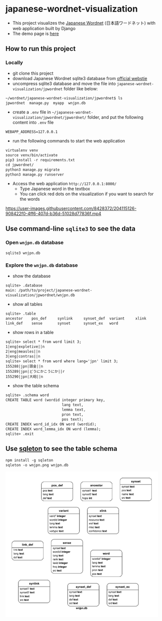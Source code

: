 # japanese-wordnet-visualization
* This project visualizes the [Japanese Wordnet](https://bond-lab.github.io/wnja/) (日本語ワードネット) with web application built by Django
* The demo page is [here](http://35.78.115.229:8000/)

## How to run this project
### Locally
* git clone this project
* download Japanese Wordnet sqlite3 database from [official webstie](https://bond-lab.github.io/wnja/jpn/downloads.html)
* uncompress sqlite3 database and move the file into `japanese-wordnet-visualization/jpwordnet` folder like below:
```
~/wordnet/japanese-wordnet-visualization/jpwordnet$ ls
jpwordnet  manage.py  myapp  wnjpn.db
```
* create a `.env` file in `~/japanese-wordnet-visualization/jpwordnet/jpwordnet/` folder, and put the following content into `.env` file
```
WEBAPP_ADDRESS=127.0.0.1
```

* run the following commands to start the web application
```
virtualenv venv
source venv/bin/activate
pip3 install -r requirements.txt 
cd jpwordnet/
python3 manage.py migrate
python3 manage.py runserver
```

* Access the web application `http://127.0.0.1:8000/`
  * Type Japanese word in the textbox
  * You can click red dots on the visualization if you want to search for the words

https://user-images.githubusercontent.com/8428372/204115126-908422f0-4ff6-407d-b36d-51028d77836f.mp4


## Use command-line `sqlite3` to see the data
### Open `wnjpn.db` database
```
sqlite3 wnjpn.db 
```

### Explore the `wnjpn.db` database
* show the database
```
sqlite> .database
main: /path/to/project/japanese-wordnet-visualization/jpwordnet/wnjpn.db
```

* show all tables
```
sqlite> .table
ancestor    pos_def     synlink     synset_def  variant     xlink     
link_def    sense       synset      synset_ex   word    
```

* show rows in a table 
```
sqlite> select * from word limit 3;
1|eng|expletive||n
2|eng|measles||n
3|eng|contras||n
sqlite> select * from word where lang='jpn' limit 3;
155288|jpn|頭金||n
155289|jpn|どうにかこうにか||r
155290|jpn|大砲||n
```

* show the table schema
```
sqlite> .schema word
CREATE TABLE word (wordid integer primary key,
                          lang text,
                          lemma text,
                          pron text,
                          pos text);
CREATE INDEX word_id_idx ON word (wordid);
CREATE INDEX word_lemma_idx ON word (lemma);  
sqlite> .exit
```

## Use [sqleton](https://github.com/inukshuk/sqleton) to see the table schema
```
npm install -g sqleton
sqleton -o wnjpn.png wnjpn.db 
```

![wnjpn_diagram](https://raw.githubusercontent.com/HemingwayLee/japanese-wordnet-visualization/master/img/wnjpn.png)

